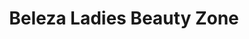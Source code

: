 ---
title: "Beleza Ladies Beauty Zone"
url: /chennithala/beleza-ladies-beauty-zone/
shop: Kosmetik
---